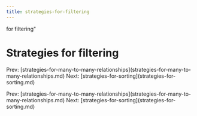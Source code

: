 ```yaml
---
title: strategies-for-filtering
---
```


for filtering\"

# Strategies for filtering

Prev:
\[strategies-for-many-to-many-relationships](strategies-for-many-to-many-relationships.md)
Next:
\[strategies-for-sorting](strategies-for-sorting.md)

Prev:
\[strategies-for-many-to-many-relationships](strategies-for-many-to-many-relationships.md)
Next:
\[strategies-for-sorting](strategies-for-sorting.md)
